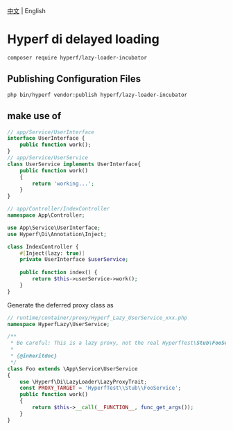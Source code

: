 [中文](./README.md) | English

# Hyperf di delayed loading

```
composer require hyperf/lazy-loader-incubator
```

## Publishing Configuration Files

```shell
php bin/hyperf vendor:publish hyperf/lazy-loader-incubator
```

## make use of

```php
// app/Service/UserInterface
interface UserInterface {
    public function work();
}
// app/Service/UserService
class UserService implements UserInterface{
    public function work() 
    {
        return 'working...';
    }
}
```

```php
// app/Controller/IndexController
namespace App\Controller;

use App\Service\UserInterface;
use Hyperf\Di\Annotation\Inject;

class IndexController {
    #[Inject(lazy: true)]
    private UserInterface $userService;
    
    public function index() {
        return $this->userService->work();
    }
}
```

Generate the deferred proxy class as

```php
// runtime/container/proxy/Hyperf_Lazy_UserService_xxx.php
namespace HyperfLazy\UserService;

/**
 * Be careful: This is a lazy proxy, not the real HyperfTest\Stub\FooService from container.
 *
 * {@inheritdoc}
 */
class Foo extends \App\Service\UserService
{
    use \Hyperf\Di\LazyLoader\LazyProxyTrait;
    const PROXY_TARGET = 'HyperfTest\\Stub\\FooService';
    public function work()
    {
        return $this->__call(__FUNCTION__, func_get_args());
    }
}
```